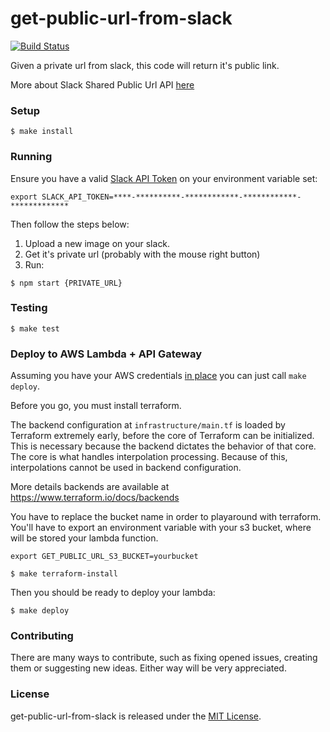# get-public-url-from-slack

[![Build
Status](https://travis-ci.org/Pragmateam/get-public-url-from-slack.svg?branch=master)](https://travis-ci.org/Pragmateam/get-public-url-from-slack)

Given a private url from slack, this code will return it's public link.

More about Slack Shared Public Url API [here](https://api.slack.com/methods/files.sharedPublicURL)

### Setup

```
$ make install
```

### Running

Ensure you have a valid [Slack API
Token](https://api.slack.com/custom-integrations/legacy-tokens) on your environment variable set:

```
export SLACK_API_TOKEN=****-**********-************-************-*************
```

Then follow the steps below:

1. Upload a new image on your slack.
2. Get it's private url (probably with the mouse right button)
3. Run:

```
$ npm start {PRIVATE_URL}
```

### Testing

```
$ make test
```

### Deploy to AWS Lambda + API Gateway

Assuming you have your AWS credentials [in
place](https://www.terraform.io/intro/getting-started/build.html) you can just
call `make deploy`.

Before you go, you must install terraform.

The backend configuration at `infrastructure/main.tf` is loaded by Terraform extremely early, before
the core of Terraform can be initialized. This is necessary because the backend
dictates the behavior of that core. The core is what handles interpolation
processing. Because of this, interpolations cannot be used in backend
configuration.

More details backends are available at https://www.terraform.io/docs/backends

You have to replace the bucket name in order to playaround with terraform.
You'll have to export an environment variable with your s3 bucket, where will be
stored your lambda function.

```
export GET_PUBLIC_URL_S3_BUCKET=yourbucket
```

```
$ make terraform-install
```

Then you should be ready to deploy your lambda:

```
$ make deploy
```

### Contributing

There are many ways to contribute, such as fixing opened issues, creating them
or suggesting new ideas.
Either way will be very appreciated.

### License

get-public-url-from-slack is released under the [MIT
License](http://www.opensource.org/licenses/MIT).
